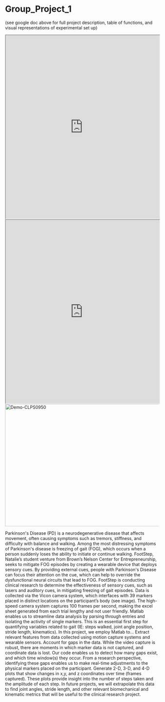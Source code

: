 # Group_Project_1
(see google doc above for full project description, table of functions, and visual representations of experimental set up) 
<iframe src="https://docs.google.com/document/d/e/2PACX-1vQOtV8VLusCPOMN7dLhsYnmY91HE9IwB-VPb-xcpM5pbHWaTZWEtk_vYTQDS-zl-LiI-8coXY9DMFS3/pub?embedded=true" width="100%" height="600"></iframe>
<iframe src="https://docs.google.com/document/d/e/2PACX-1vS1iflERfTP44RrzVZ8WjokwEXFd72y0loAbTcBy6VNo7RBnavxHDFRSrv9ROnS5vx7MOOaEsnmf2dN/pub?embedded=true" width="100%" height="600"></iframe>

<img src="Demo-CLPS0950.gif" alt="Demo-CLPS0950" width="600" height="400">



Parkinson's Disease (PD) is a neurodegenerative disease that affects movement, often causing symptoms such as tremors, stiffness, and difficulty with balance and walking. Among the most distressing symptoms of Parkinson's disease is freezing of gait (FOG), which occurs when a person suddenly loses the ability to initiate or continue walking.
FootStep, Natalie’s student venture from Brown’s Nelson Center for Entrepreneurship, seeks to mitigate FOG episodes by creating a wearable device that deploys sensory cues. By providing external cues, people with Parkinson's Disease can focus their attention on the cue, which can help to override the dysfunctional neural circuits that lead to FOG.
FootStep is conducting clinical research to determine the effectiveness of sensory cues, such as lasers and auditory cues, in mitigating freezing of gait episodes. Data is collected via the Vicon camera system, which interfaces with 39 markers placed in distinct locations on the participant’s body (see image). The high-speed camera system captures 100 frames per second, making the excel sheet generated from each trial lengthy and not user friendly. 
Matlab enables us to streamline data analysis by parsing through entries and isolating the activity of single markers. This is an essential first step for quantifying variables related to gait (IE: steps walked, joint angle position, stride length, kinematics). 
In this project, we employ Matlab to…
Extract relevant features from data collected using motion capture systems and wearable sensors. 
Account for gaps in the data. While the video capture is robust, there are moments in which marker data is not captured, and coordinate data is lost. Our code enables us to detect how many gaps exist, and which time window(s) they occur. From a research perspective, identifying these gaps enables us to make real-time adjustments to the physical markers placed on the participant. 
Generate 2-D, 3-D, and 4-D plots that show changes in x,y, and z coordinates over time (frames captured). These plots provide insight into the number of steps taken and the amplitude of each step. In future projects, we will extrapolate this data to find joint angles, stride length, and other relevant biomechanical and kinematic metrics that will be useful to the clinical research project. 



